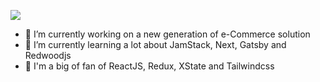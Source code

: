 ![](https://github-readme-stats.vercel.app/api?username=raphaelmansuy&show_icons=true&count_private=true)

- 🔭 I’m currently working on a new generation of e-Commerce solution
- 🌱 I’m currently learning a lot about JamStack, Next, Gatsby and Redwoodjs
- 🚀 I'm a big of fan of ReactJS, Redux, XState and Tailwindcss

<!--
**raphaelmansuy/raphaelmansuy** is a ✨ _special_ ✨ repository because its `README.md` (this file) appears on your GitHub profile.

Here are some ideas to get you started:

- 🔭 I’m currently working on ...
- 🌱 I’m currently learning ...
- 👯 I’m looking to collaborate on ...
- 🤔 I’m looking for help with ...
- 💬 Ask me about ...
- 📫 How to reach me: ...
- 😄 Pronouns: ...
- ⚡ Fun fact: ...
-->
